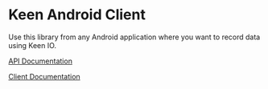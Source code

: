 Keen Android Client
===================

Use this library from any Android application where you want to record data using Keen IO.

[API Documentation](https://keen.io/docs/clients/android/usage-guide/)

[Client Documentation](https://keen.io/static/android-reference/index.html)
